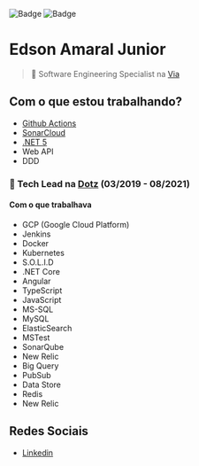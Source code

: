 ![Badge](https://img.shields.io/github/last-commit/eddyajunior/eddyajunior?style=flat-square)
![Badge](https://img.shields.io/github/commit-activity/y/eddyajunior/eddyajunior?style=flat-square)

# Edson Amaral Junior 

> 🏢 Software Engineering Specialist na [Via](https://www.via.com.br/)


## Com o que estou trabalhando?
- [Github Actions](https://github.com/features/actions) 
- [SonarCloud](https://sonarcloud.io/?gads_campaign=South-America-SonarClouds&gads_ad_group=SonarCloud&gads_keyword=sonarcloud&gclid=EAIaIQobChMI7titmtmV8wIVjIKRCh2z8wsdEAAYASAAEgKLDvD_BwE)
- [.NET 5](https://dotnet.microsoft.com/download/dotnet/5.0)
- Web API
- DDD

### 🏢 Tech Lead na [Dotz](http://www.dotz.com.br/) (03/2019 - 08/2021)

#### Com o que trabalhava
* GCP (Google Cloud Platform)
* Jenkins
* Docker
* Kubernetes
* S.O.L.I.D
* .NET Core
* Angular
* TypeScript
* JavaScript
* MS-SQL
* MySQL
* ElasticSearch
* MSTest
* SonarQube
* New Relic
* Big Query
* PubSub
* Data Store
* Redis
* New Relic

## Redes Sociais
- <a href="https://linkedin.com/in/edsonamaral/" target="_blank">Linkedin</a>
